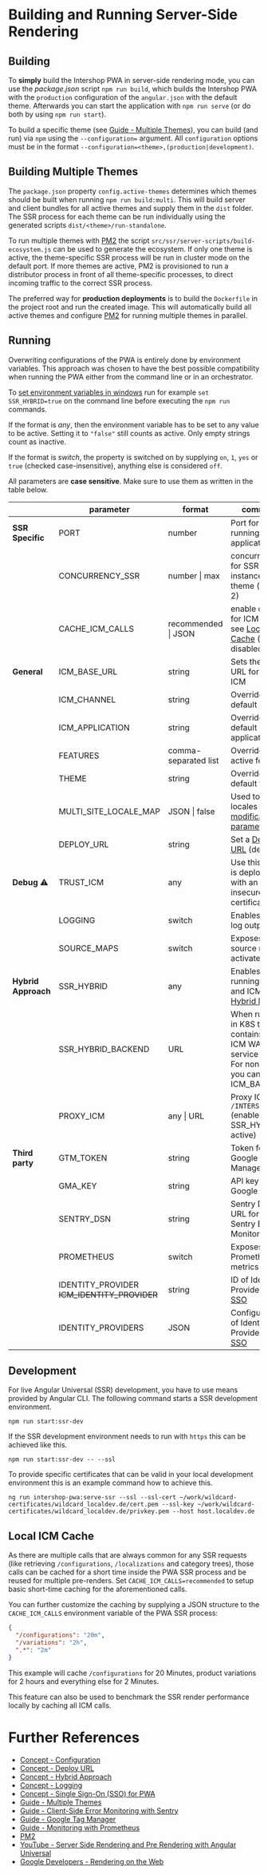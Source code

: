 <!--
kb_guide
kb_pwa
kb_everyone
kb_sync_latest_only
-->

# Building and Running Server-Side Rendering

## Building

To **simply** build the Intershop PWA in server-side rendering mode, you can use the _package.json_ script `npm run build`, which builds the Intershop PWA with the `production` configuration of the `angular.json` with the default theme.
Afterwards you can start the application with `npm run serve` (or do both by using `npm run start`).

To build a specific theme (see [Guide - Multiple Themes][multiple-themes]), you can build (and run) via `npm` using the `--configuration=` argument.
All `configuration` options must be in the format `--configuration=<theme>,(production|development)`.

## Building Multiple Themes

The `package.json` property `config.active-themes` determines which themes should be built when running `npm run build:multi`.
This will build server and client bundles for all active themes and supply them in the `dist` folder.
The SSR process for each theme can be run individually using the generated scripts `dist/<theme>/run-standalone`.

To run multiple themes with [PM2][pm2] the script `src/ssr/server-scripts/build-ecosystem.js` can be used to generate the ecosystem.
If only one theme is active, the theme-specific SSR process will be run in cluster mode on the default port.
If more themes are active, PM2 is provisioned to run a distributor process in front of all theme-specific processes, to direct incoming traffic to the correct SSR process.

The preferred way for **production deployments** is to build the `Dockerfile` in the project root and run the created image.
This will automatically build all active themes and configure [PM2][pm2] for running multiple themes in parallel.

## Running

Overwriting configurations of the PWA is entirely done by environment variables.
This approach was chosen to have the best possible compatibility when running the PWA either from the command line or in an orchestrator.

To [set environment variables in windows](https://docs.microsoft.com/en-us/windows-server/administration/windows-commands/set_1) run for example `set SSR_HYBRID=true` on the command line before executing the `npm run` commands.

If the format is _any_, then the environment variable has to be set to any value to be active.
Setting it to `"false"` still counts as active.
Only empty strings count as inactive.

If the format is _switch_, the property is switched on by supplying `on`, `1`, `yes` or `true` (checked case-insensitive), anything else is considered `off`.

All parameters are **case sensitive**.
Make sure to use them as written in the table below.

|                     | parameter                                   | format               | comment                                                                                         |
| ------------------- | ------------------------------------------- | -------------------- | ----------------------------------------------------------------------------------------------- |
| **SSR Specific**    | PORT                                        | number               | Port for running the application                                                                |
|                     | CONCURRENCY_SSR                             | number \| max        | concurrency for SSR instances per theme (default: 2)                                            |
|                     | CACHE_ICM_CALLS                             | recommended \| JSON  | enable caching for ICM calls, see [Local ICM Cache](#local-icm-cache) (default: disabled)       |
| **General**         | ICM_BASE_URL                                | string               | Sets the base URL for the ICM                                                                   |
|                     | ICM_CHANNEL                                 | string               | Overrides the default channel                                                                   |
|                     | ICM_APPLICATION                             | string               | Overrides the default application                                                               |
|                     | FEATURES                                    | comma-separated list | Overrides active features                                                                       |
|                     | THEME                                       | string               | Overrides the default theme                                                                     |
|                     | MULTI_SITE_LOCALE_MAP                       | JSON \| false        | Used to map locales to [url modification parameters](../guides/multi-site-configurations.md)    |
|                     | DEPLOY_URL                                  | string               | Set a [Deploy URL][concept-deploy-url] (default `/`)                                            |
| **Debug** :warning: | TRUST_ICM                                   | any                  | Use this if ICM is deployed with an insecure certificate                                        |
|                     | LOGGING                                     | switch               | Enables extra log output                                                                        |
|                     | SOURCE_MAPS                                 | switch               | Exposes source maps if activated                                                                |
| **Hybrid Approach** | SSR_HYBRID                                  | any                  | Enables running PWA and ICM in [Hybrid Mode][concept-hybrid]                                    |
|                     | SSR_HYBRID_BACKEND                          | URL                  | When running in K8S this contains the ICM WA service URL. For none K8S you can use ICM_BASE_URL |
|                     | PROXY_ICM                                   | any \| URL           | Proxy ICM via `/INTERSHOP` (enabled if SSR_HYBRID is active)                                    |
| **Third party**     | GTM_TOKEN                                   | string               | Token for Google Tag Manager                                                                    |
|                     | GMA_KEY                                     | string               | API key for Google Maps                                                                         |
|                     | SENTRY_DSN                                  | string               | Sentry DSN URL for using Sentry Error Monitor                                                   |
|                     | PROMETHEUS                                  | switch               | Exposes Prometheus metrics                                                                      |
|                     | IDENTITY_PROVIDER ~~ICM_IDENTITY_PROVIDER~~ | string               | ID of Identity Provider for [SSO][concept-sso]                                                  |
|                     | IDENTITY_PROVIDERS                          | JSON                 | Configuration of Identity Providers for [SSO][concept-sso]                                      |

## Development

For live Angular Universal (SSR) development, you have to use means provided by Angular CLI.
The following command starts a SSR development environment.

```
npm run start:ssr-dev
```

If the SSR development environment needs to run with `https` this can be achieved like this.

```
npm run start:ssr-dev -- --ssl
```

To provide specific certificates that can be valid in your local development environment this is an example command how to achieve this.

```
ng run intershop-pwa:serve-ssr --ssl --ssl-cert ~/work/wildcard-certificates/wildcard_localdev.de/cert.pem --ssl-key ~/work/wildcard-certificates/wildcard_localdev.de/privkey.pem --host host.localdev.de
```

## Local ICM Cache

As there are multiple calls that are always common for any SSR requests (like retrieving `/configurations`, `/localizations` and category trees), those calls can be cached for a short time inside the PWA SSR process and be reused for multiple pre-renders.
Set `CACHE_ICM_CALLS=recommended` to setup basic short-time caching for the aforementioned calls.

You can further customize the caching by supplying a JSON structure to the `CACHE_ICM_CALLS` environment variable of the PWA SSR process:

```json
{
  "/configurations": "20m",
  "/variations": "2h",
  ".*": "2m"
}
```

This example will cache `/configurations` for 20 Minutes, product variations for 2 hours and everything else for 2 Minutes.

This feature can also be used to benchmark the SSR render performance locally by caching all ICM calls.

# Further References

- [Concept - Configuration](../concepts/configuration.md)
- [Concept - Deploy URL][concept-deploy-url]
- [Concept - Hybrid Approach][concept-hybrid]
- [Concept - Logging](../concepts/logging.md)
- [Concept - Single Sign-On (SSO) for PWA][concept-sso]
- [Guide - Multiple Themes][multiple-themes]
- [Guide - Client-Side Error Monitoring with Sentry](./sentry-error-monitoring.md)
- [Guide - Google Tag Manager](./google-tag-manager.md)
- [Guide - Monitoring with Prometheus](./prometheus-monitoring.md)
- [PM2][pm2]
- [YouTube - Server Side Rendering and Pre Rendering with Angular Universal](https://www.youtube.com/watch?v=-VDOAjzLcvQ)
- [Google Developers - Rendering on the Web](https://developers.google.com/web/updates/2019/02/rendering-on-the-web)

[concept-sso]: ../concepts/sso.md
[concept-hybrid]: ../concepts/hybrid-approach.md
[concept-deploy-url]: ../concepts/deploy-url.md
[multiple-themes]: ./multiple-themes.md
[pm2]: https://pm2.keymetrics.io
